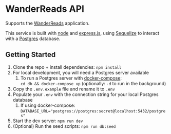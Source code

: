 # WanderReads API

Supports the [WanderReads](https://github.com/espressogoddess/wander_reads) application.

This service is built with [node](https://nodejs.org/) and [express.js](https://expressjs.com/), using [Sequelize](https://sequelize.org/) to interact with a [Postgres](https://www.postgresql.org/) database.

## Getting Started

1. Clone the repo + install dependencies: `npm install`
1. For local development, you will need a Postgres server available
	1. To run a Postgres server with [docker-compose](https://docs.docker.com/compose/): <br/>
	`cd db && docker-compose up` (optionally: `-d` to run in the background)
1. Copy the `.env.example` file and rename it to `.env`
1. Populate your `.env` with the connection string for your local Postgres database
	1. If using docker-compose: 
	`DATABASE_URL="postgres://postgres:secret@localhost:5432/postgres"`
1. Start the dev server: `npm run dev`
1. (Optional) Run the seed scripts:
`npm run db:seed`